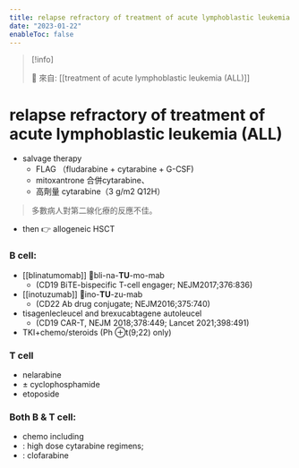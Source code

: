```yaml
---
title: relapse refractory of treatment of acute lymphoblastic leukemia (ALL)
date: "2023-01-22"
enableToc: false
---
```


> [!info]
>
> 🌱 來自: [[treatment of acute lymphoblastic leukemia (ALL)]]

# relapse refractory of treatment of acute lymphoblastic leukemia (ALL)

*   salvage therapy
	* FLAG （fludarabine + cytarabine + G-CSF)
	* mitoxantrone 合併cytarabine、
	* 高劑量 cytarabine（3 g/m2 Q12H）

> 多數病人對第二線化療的反應不佳。

*   then 👉 allogeneic HSCT

### B cell: 

*   [[blinatumomab]] 🦷bli-na-**TU**-mo-mab
    *   (CD19 BiTE-bispecific T-cell engager; NEJM2017;376:836)
*   [[inotuzumab]] 🐷ino-**TU**-zu-mab
    *   (CD22 Ab drug conjugate; NEJM2016;375:740)
*   tisagenlecleucel and brexucabtagene autoleucel
    *   (CD19 CAR-T, NEJM 2018;378:449; Lancet 2021;398:491)
*   TKI+chemo/steroids (Ph ⊕t(9;22) only)

### T cell

*   nelarabine
*   ± cyclophosphamide
*   etoposide

### Both B & T cell: 

*   chemo including
*   : high dose cytarabine regimens;
*   : clofarabine
